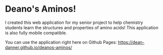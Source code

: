 # Deano's Aminos!

I created this web application for my senior project to help chemistry students learn the structures and properties of amino acids! This application is also fully mobile compatible.

You can use the application right here on Github Pages: https://dean-danner.github.io/deanos-aminos/
